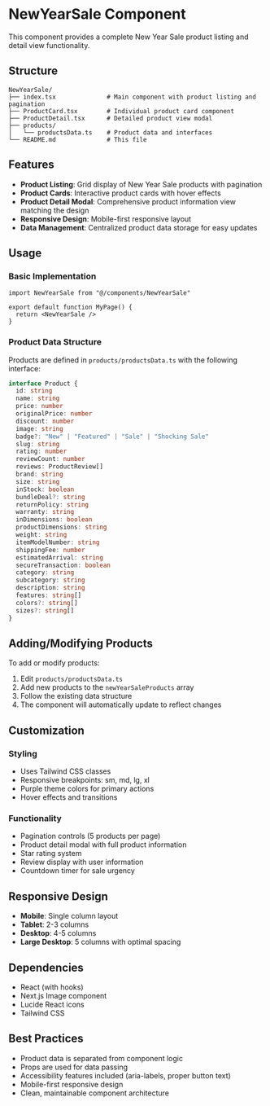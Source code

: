 # NewYearSale Component

This component provides a complete New Year Sale product listing and detail view functionality.

## Structure

```
NewYearSale/
├── index.tsx              # Main component with product listing and pagination
├── ProductCard.tsx        # Individual product card component
├── ProductDetail.tsx      # Detailed product view modal
├── products/
│   └── productsData.ts    # Product data and interfaces
└── README.md              # This file
```

## Features

- **Product Listing**: Grid display of New Year Sale products with pagination
- **Product Cards**: Interactive product cards with hover effects
- **Product Detail Modal**: Comprehensive product information view matching the design
- **Responsive Design**: Mobile-first responsive layout
- **Data Management**: Centralized product data storage for easy updates

## Usage

### Basic Implementation

```tsx
import NewYearSale from "@/components/NewYearSale"

export default function MyPage() {
  return <NewYearSale />
}
```

### Product Data Structure

Products are defined in `products/productsData.ts` with the following interface:

```typescript
interface Product {
  id: string
  name: string
  price: number
  originalPrice: number
  discount: number
  image: string
  badge?: "New" | "Featured" | "Sale" | "Shocking Sale"
  slug: string
  rating: number
  reviewCount: number
  reviews: ProductReview[]
  brand: string
  size: string
  inStock: boolean
  bundleDeal?: string
  returnPolicy: string
  warranty: string
  inDimensions: boolean
  productDimensions: string
  weight: string
  itemModelNumber: string
  shippingFee: number
  estimatedArrival: string
  secureTransaction: boolean
  category: string
  subcategory: string
  description: string
  features: string[]
  colors?: string[]
  sizes?: string[]
}
```

## Adding/Modifying Products

To add or modify products:

1. Edit `products/productsData.ts`
2. Add new products to the `newYearSaleProducts` array
3. Follow the existing data structure
4. The component will automatically update to reflect changes

## Customization

### Styling
- Uses Tailwind CSS classes
- Responsive breakpoints: sm, md, lg, xl
- Purple theme colors for primary actions
- Hover effects and transitions

### Functionality
- Pagination controls (5 products per page)
- Product detail modal with full product information
- Star rating system
- Review display with user information
- Countdown timer for sale urgency

## Responsive Design

- **Mobile**: Single column layout
- **Tablet**: 2-3 columns
- **Desktop**: 4-5 columns
- **Large Desktop**: 5 columns with optimal spacing

## Dependencies

- React (with hooks)
- Next.js Image component
- Lucide React icons
- Tailwind CSS

## Best Practices

- Product data is separated from component logic
- Props are used for data passing
- Accessibility features included (aria-labels, proper button text)
- Mobile-first responsive design
- Clean, maintainable component architecture
